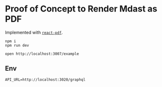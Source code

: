 # Proof of Concept to Render Mdast as PDF

Implemented with [`react-pdf`](https://github.com/diegomura/react-pdf).

```
npm i
npm run dev

open http://localhost:3007/example
```

## Env

```
API_URL=http://localhost:3020/graphql
```
